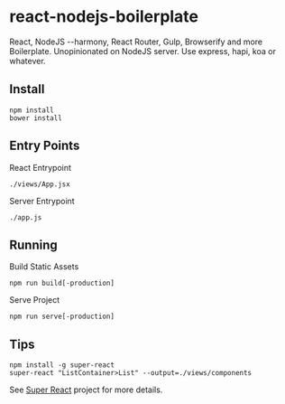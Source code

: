 # react-nodejs-boilerplate
React, NodeJS --harmony, React Router, Gulp, Browserify and more Boilerplate. Unopinionated on NodeJS server. Use express, hapi, koa or whatever.

## Install
```
npm install
bower install
```

## Entry Points
React Entrypoint
```
./views/App.jsx
```
Server Entrypoint
```
./app.js
```

## Running
Build Static Assets
```
npm run build[-production]
```
Serve Project
```
npm run serve[-production]
```

## Tips
```
npm install -g super-react
super-react "ListContainer>List" --output=./views/components
```
See [Super React](https://github.com/mtomcal/super-react) project for more details.
